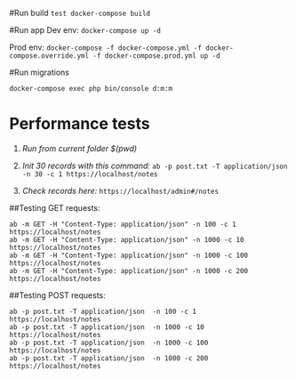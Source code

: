 #Run build
`test docker-compose build`

#Run app
Dev env:
`docker-compose up -d`

Prod env:
`docker-compose -f docker-compose.yml -f docker-compose.override.yml -f docker-compose.prod.yml up -d`

#Run migrations
```
docker-compose exec php bin/console d:m:m
```

# Performance tests
1. *Run from current folder $(pwd)*

2. *Init 30 records with this command:* `ab -p post.txt -T application/json  -n 30 -c 1 https://localhost/notes`

3. *Check records here:* `https://localhost/admin#/notes`

##Testing GET requests:
```
ab -m GET -H "Content-Type: application/json" -n 100 -c 1 https://localhost/notes
ab -m GET -H "Content-Type: application/json" -n 1000 -c 10 https://localhost/notes
ab -m GET -H "Content-Type: application/json" -n 1000 -c 100 https://localhost/notes
ab -m GET -H "Content-Type: application/json" -n 1000 -c 200 https://localhost/notes
```

##Testing POST requests:
```
ab -p post.txt -T application/json  -n 100 -c 1 https://localhost/notes
ab -p post.txt -T application/json  -n 1000 -c 10 https://localhost/notes
ab -p post.txt -T application/json  -n 1000 -c 100 https://localhost/notes
ab -p post.txt -T application/json  -n 1000 -c 200 https://localhost/notes
```
